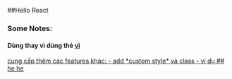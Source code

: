 ##Hello React
### Some Notes:
#### Dùng <Link> thay vì dùng thẻ <a href="..."> vì
<Link> cung cấp thêm các features khác:
  - add *custom style* và class
  - ví dụ <Link to="componentName" activeClassname="active"></Link>
## he he
